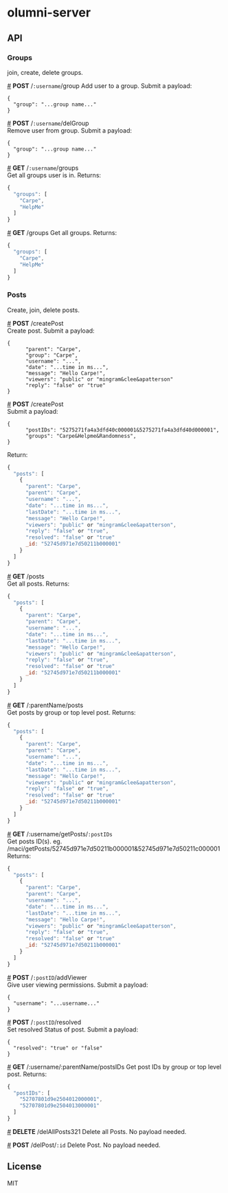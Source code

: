 # olumni-server

## API

### Groups
join, create, delete groups.

&#x20;<a href="#api-POST-username-group" name="api-POST-username-group">#</a> <b>POST</b> /`:username`/group 
Add user to a group. Submit a payload:

```
{
  "group": "...group name..."
}
```

&#x20;<a href="#api-POST-username-delGroup" name="api-POST-username-delGroup">#</a> <b>POST</b> /`:username`/delGroup  
Remove user from group. Submit a payload:

```
{
  "group": "...group name..."
}
```

&#x20;<a href="#api-GET-username-groups" name="api-GET-username-groups">#</a> <b>GET</b> /`:username`/groups  
Get all groups user is  in. Returns:

```js
{
  "groups": [
    "Carpe",
    "HelpMe"
  ]
}
```

&#x20;<a href="#api-GET-groups" name="api-GET-groups">#</a> <b>GET</b> /groups 
Get all groups. Returns:

```js
{
  "groups": [
    "Carpe",
    "HelpMe"
  ]
}
```

### Posts
Create, join, delete posts.

&#x20;<a href="#api-POST-createPost" name="api-POST-createSession">#</a> <b>POST</b> /createPost  
Create post. Submit a payload:

```
{
      "parent": "Carpe",
      "group": "Carpe",
      "username": "...",
      "date": "...time in ms...",
      "message": "Hello Carpe!",
      "viewers": "public" or "mingram&clee&apatterson"
      "reply": "false" or "true"
}
```

&#x20;<a href="#api-POST-username-getMissingPosts" name="api-POST-username-getMissingPosts">#</a> <b>POST</b> /createPost  
Submit a payload:

```
{
      "postIDs": "5275271fa4a3dfd40c000001&5275271fa4a3dfd40d000001",
      "groups": "Carpe&Helpme&Randomness",
}
```
Return:

```js
{
  "posts": [
    {
      "parent": "Carpe",
      "parent": "Carpe",
      "username": "...",
      "date": "...time in ms...",
      "lastDate": "...time in ms...",
      "message": "Hello Carpe!",
      "viewers": "public" or "mingram&clee&apatterson",
      "reply": "false" or "true",
      "resolved": "false" or "true"
      _id: "52745d971e7d50211b000001"
    }
  ]
}
```

&#x20;<a href="#api-GET-posts" name="api-GET-posts">#</a> <b>GET</b> /posts  
Get all posts. Returns: 

```js
{
  "posts": [
    {
      "parent": "Carpe",
      "parent": "Carpe",
      "username": "...",
      "date": "...time in ms...",
      "lastDate": "...time in ms...",
      "message": "Hello Carpe!",
      "viewers": "public" or "mingram&clee&apatterson",
      "reply": "false" or "true",
      "resolved": "false" or "true"
      _id: "52745d971e7d50211b000001"
    }
  ]
}
```

&#x20;<a href="#api-GET-parentName-posts" name="api-GET-parentName-posts">#</a> <b>GET</b> /:parentName/posts  
Get posts by group or top level post. Returns: 


```js
{
  "posts": [
    {
      "parent": "Carpe",
      "parent": "Carpe",
      "username": "...",
      "date": "...time in ms...",
      "lastDate": "...time in ms...",
      "message": "Hello Carpe!",
      "viewers": "public" or "mingram&clee&apatterson",
      "reply": "false" or "true",
      "resolved": "false" or "true"
      _id: "52745d971e7d50211b000001"
    }
  ]
}
```

&#x20;<a href="#api-GET-username-getPosts-postIDs" name="api-GET-username-getPosts-postIDs">#</a> <b>GET</b> /:username/getPosts/`:postIDs`  
Get posts ID(s). eg. /maci/getPosts/52745d971e7d50211b000001&52745d971e7d50211c000001 Returns: 


```js
{
  "posts": [
    {
      "parent": "Carpe",
      "parent": "Carpe",
      "username": "...",
      "date": "...time in ms...",
      "lastDate": "...time in ms...",
      "message": "Hello Carpe!",
      "viewers": "public" or "mingram&clee&apatterson",
      "reply": "false" or "true",
      "resolved": "false" or "true"
      _id: "52745d971e7d50211b000001"
    }
  ]
}
```

&#x20;<a href="#api-POST-postID-addViewer" name="api-POST-postID-addViewer">#</a> <b>POST</b> /`:postID`/addViewer  
Give user viewing permissions. Submit a payload:

```
{
  "username": "...username..."
}
```

&#x20;<a href="#api-POST-postID-resolved" name="api-POST-postID-resolved">#</a> <b>POST</b> /`:postID`/resolved  
Set resolved Status of post. Submit a payload:

```
{
  "resolved": "true" or "false"
}
```


&#x20;<a href="#api-GET-useranem-parentName-postsIDs" name="api-GET-username-parentName-postsIDs">#</a> <b>GET</b> /:username/:parentName/postsIDs 
Get post IDs by group or top level post. Returns:

```js
{
  "postIDs": [
    "52707801d9e2504012000001",
    "52707801d9e2504013000001"
  ]
}
```

&#x20;<a href="#api-DELETE-delAllPosts321" name="api-DELETE-delAllPosts321">#</a> <b>DELETE</b> /delAllPosts321
Delete all Posts. No payload needed.

&#x20;<a href="#api-POST-delPost-id" name="api-POST-delPost-id">#</a> <b>POST</b> /delPost/`:id`
Delete Post. No payload needed.



## License

MIT

